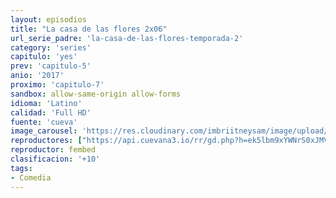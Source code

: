 ```yaml
---
layout: episodios
title: "La casa de las flores 2x06"
url_serie_padre: 'la-casa-de-las-flores-temporada-2'
category: 'series'
capitulo: 'yes'
prev: 'capitulo-5'
anio: '2017'
proximo: 'capitulo-7'
sandbox: allow-same-origin allow-forms
idioma: 'Latino'
calidad: 'Full HD'
fuente: 'cueva'
image_carousel: 'https://res.cloudinary.com/imbriitneysam/image/upload/v1546638640/casa-papel-1-poster-min.jpg'
reproductores: ["https://api.cuevana3.io/rr/gd.php?h=ek5lbm9xYWNrS0xJMVp5b21KREk0dFBLbjVkaHhkRGdrOG1jbnBpUnhhS1Z1SGVLWjhhc3piaVVwYXBqdDVUYXVOT3BtR2FzczZYUGxhSmtmN2l5b01XU3FadVkyUT09"]
reproductor: fembed
clasificacion: '+10'
tags:
- Comedia
---
```












